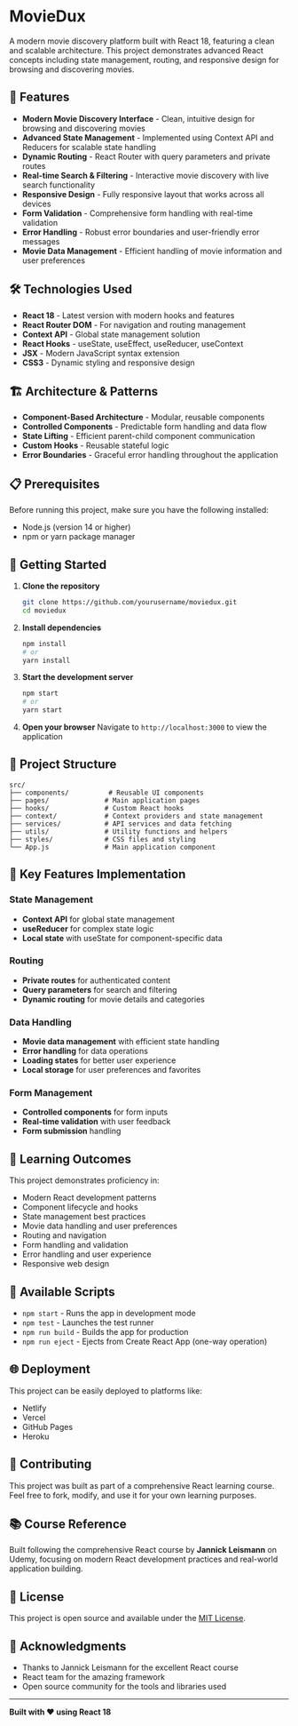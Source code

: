 # MovieDux

A modern movie discovery platform built with React 18, featuring a clean and scalable architecture. This project demonstrates advanced React concepts including state management, routing, and responsive design for browsing and discovering movies.

## 🚀 Features

- **Modern Movie Discovery Interface** - Clean, intuitive design for browsing and discovering movies
- **Advanced State Management** - Implemented using Context API and Reducers for scalable state handling
- **Dynamic Routing** - React Router with query parameters and private routes
- **Real-time Search & Filtering** - Interactive movie discovery with live search functionality
- **Responsive Design** - Fully responsive layout that works across all devices
- **Form Validation** - Comprehensive form handling with real-time validation
- **Error Handling** - Robust error boundaries and user-friendly error messages
- **Movie Data Management** - Efficient handling of movie information and user preferences

## 🛠️ Technologies Used

- **React 18** - Latest version with modern hooks and features
- **React Router DOM** - For navigation and routing management
- **Context API** - Global state management solution
- **React Hooks** - useState, useEffect, useReducer, useContext
- **JSX** - Modern JavaScript syntax extension
- **CSS3** - Dynamic styling and responsive design

## 🏗️ Architecture & Patterns

- **Component-Based Architecture** - Modular, reusable components
- **Controlled Components** - Predictable form handling and data flow
- **State Lifting** - Efficient parent-child component communication
- **Custom Hooks** - Reusable stateful logic
- **Error Boundaries** - Graceful error handling throughout the application

## 📋 Prerequisites

Before running this project, make sure you have the following installed:

- Node.js (version 14 or higher)
- npm or yarn package manager

## 🚀 Getting Started

1. **Clone the repository**
   ```bash
   git clone https://github.com/yourusername/moviedux.git
   cd moviedux
   ```

2. **Install dependencies**
   ```bash
   npm install
   # or
   yarn install
   ```

3. **Start the development server**
   ```bash
   npm start
   # or
   yarn start
   ```

4. **Open your browser**
   Navigate to `http://localhost:3000` to view the application

## 📁 Project Structure

```
src/
├── components/          # Reusable UI components
├── pages/              # Main application pages
├── hooks/              # Custom React hooks
├── context/            # Context providers and state management
├── services/           # API services and data fetching
├── utils/              # Utility functions and helpers
├── styles/             # CSS files and styling
└── App.js              # Main application component
```

## 🔧 Key Features Implementation

### State Management
- **Context API** for global state management
- **useReducer** for complex state logic
- **Local state** with useState for component-specific data

### Routing
- **Private routes** for authenticated content
- **Query parameters** for search and filtering
- **Dynamic routing** for movie details and categories

### Data Handling
- **Movie data management** with efficient state handling
- **Error handling** for data operations
- **Loading states** for better user experience
- **Local storage** for user preferences and favorites

### Form Management
- **Controlled components** for form inputs
- **Real-time validation** with user feedback
- **Form submission** handling

## 🎯 Learning Outcomes

This project demonstrates proficiency in:

- Modern React development patterns
- Component lifecycle and hooks
- State management best practices
- Movie data handling and user preferences
- Routing and navigation
- Form handling and validation
- Error handling and user experience
- Responsive web design

## 🔄 Available Scripts

- `npm start` - Runs the app in development mode
- `npm test` - Launches the test runner
- `npm run build` - Builds the app for production
- `npm run eject` - Ejects from Create React App (one-way operation)

## 🌐 Deployment

This project can be easily deployed to platforms like:
- Netlify
- Vercel
- GitHub Pages
- Heroku

## 🤝 Contributing

This project was built as part of a comprehensive React learning course. Feel free to fork, modify, and use it for your own learning purposes.

## 📚 Course Reference

Built following the comprehensive React course by **Jannick Leismann** on Udemy, focusing on modern React development practices and real-world application building.

## 📄 License

This project is open source and available under the [MIT License](LICENSE).

## 🙏 Acknowledgments

- Thanks to Jannick Leismann for the excellent React course
- React team for the amazing framework
- Open source community for the tools and libraries used

---

**Built with ❤️ using React 18**
